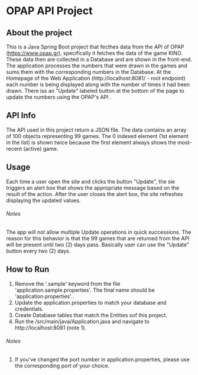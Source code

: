 # OPAP API Project
## About the project
This is a  Java Spring Boot project that fecthes data from the API of OPAP (https://www.opap.gr),
specifically it fetches the data of the game KINO. These data then are collected in a 
Database and are shown in the front-end. The application processes the numbers that were
drawn in the games and sums them with the corresponding numbers in the Database. At the
Homepage of the Web Application (http://localhost:8081/ - root endpoint) each number is
being displayed along with the number of times it had been drawn. There iss an "Update"
labeled button at the bottom of the page to update the numbers using the OPAP's API .

## API Info
The API used in this project return a JSON file. The data contains an array of 100 objects
representing 99 games. The 0 indexed element (1st element in the list) is shown twice
because the first element always shows the most-recent (active) game.

## Usage
Each time a user open the site and clicks the
button "Update", the sie triggers an alert box that shows the appropriate message based
on the result of the action. After the user closes the alert box, the site refreshes displaying
the updated values.

###### Notes
The app will not allow multiple Update operations in quick successions.
The reason for this behavior is that the 99 games that are returned
from the API will be present until two (2) days pass. Basically user can
use the "Update" button every two (2) days.

## How to Run
1. Remove the '.sample' keyword from the file 'application.sample.properties'. The final 
name should be 'application.properties'..
2. Update the application.properties to match your database and credentials.
3. Create Database tables that match the Entities sof this project.
4. Run the /src/main/java/Application.java and navigate to http://localhost:8081 (note 1).

###### Notes
1. If you've changed the port number in application.properties, please use the corresponding
port of your choice.
